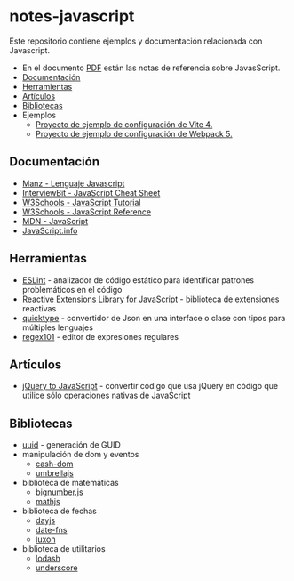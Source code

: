 # notes-javascript

Este repositorio contiene ejemplos y documentación relacionada con Javascript.

- En el documento [PDF](notes-javascript.pdf) están las notas de referencia sobre JavasScript.
- [Documentación](#documentación)
- [Herramientas](#herramientas)
- [Artículos](#artículos)
- [Bibliotecas](#bibliotecas)
- Ejemplos
  - [Proyecto de ejemplo de configuración de Vite 4.](./example-vite-js/README.md)
  - [Proyecto de ejemplo de configuración de Webpack 5.](./example-webpack-js/README.md)

## Documentación

- [Manz - Lenguaje Javascript](https://lenguajejs.com/javascript/)
- [InterviewBit - JavaScript Cheat Sheet](https://www.interviewbit.com/javascript-cheat-sheet/)
- [W3Schools - JavaScript Tutorial](https://www.w3schools.com/js/default.asp)
- [W3Schools - JavaScript Reference](https://www.w3schools.com/jsref/default.asp)
- [MDN - JavaScript](https://developer.mozilla.org/en-US/docs/Web/JavaScript)
- [JavaScript.info](https://javascript.info)

## Herramientas

- [ESLint](https://eslint.org/docs/latest/user-guide/getting-started) - analizador de código estático para identificar patrones problemáticos en el código
- [Reactive Extensions Library for JavaScript](https://rxjs.dev/) - biblioteca de extensiones reactivas
- [quicktype](https://quicktype.io) - convertidor de Json en una interface o clase con tipos para múltiples lenguajes
- [regex101](https://regex101.com/) - editor de expresiones regulares

## Artículos

- [jQuery to JavaScript](https://webdesign.tutsplus.com/articles/essential-cheat-sheet-convert-jquery-to-javascript--cms-35633) - convertir código que usa jQuery en código que utilice sólo operaciones nativas de JavaScript

## Bibliotecas

- [uuid](https://www.npmjs.com/package/uuid) - generación de GUID
- manipulación de dom y eventos
  - [cash-dom](https://www.npmjs.com/package/cash-dom)
  - [umbrellajs](https://www.npmjs.com/package/umbrellajs)
- biblioteca de matemáticas
  - [bignumber.js](https://www.npmjs.com/package/bignumber.js)
  - [mathjs](https://www.npmjs.com/package/mathjs)
- biblioteca de fechas
  - [dayjs](https://www.npmjs.com/package/dayjs)
  - [date-fns](https://www.npmjs.com/package/date-fns)
  - [luxon](https://www.npmjs.com/package/luxon)
- biblioteca de utilitarios
  - [lodash](https://www.npmjs.com/package/lodash)
  - [underscore](https://www.npmjs.com/package/underscore)
